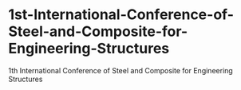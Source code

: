 # 1st-International-Conference-of-Steel-and-Composite-for-Engineering-Structures
1th International Conference of Steel and Composite for Engineering Structures
